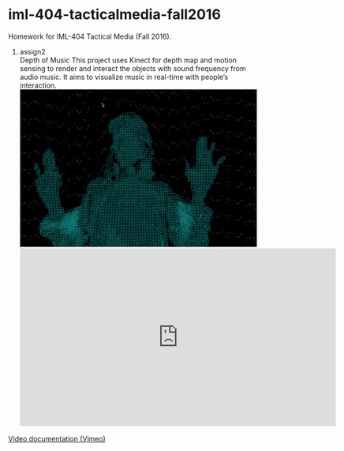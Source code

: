 # iml-404-tacticalmedia-fall2016
Homework for IML-404 Tactical Media (Fall 2016).

1. assign2 <br>
Depth of Music
This project uses Kinect for depth map and motion sensing to render and interact the objects with sound frequency from audio music. It aims to visualize music in real-time with people’s interaction.
<br> <img src="assign2/screenshot.png">
<br> <iframe src="https://player.vimeo.com/video/187938291" width="640" height="360" frameborder="0" webkitallowfullscreen mozallowfullscreen allowfullscreen></iframe>
<p><a href="https://vimeo.com/187938291">Video documentation (Vimeo)</a></p>
